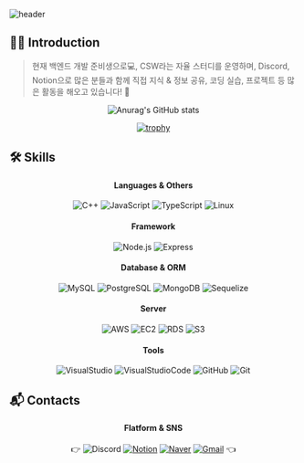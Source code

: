 ![header](https://capsule-render.vercel.app/api?type=Slice&color=gradient&customColorList=30&height=200&section=header&text=Hello&fontSize=70&fontAlign=70&fontAlignY=38&desc=I'm%20SoNB&descSize=30&descAlign=90&descAlignY=40&rotate=13&animation=twinkling&fontColor=ffffff)
## 🙋‍♂️ Introduction
> 현재 백엔드 개발 준비생으로💻, CSW라는 자율 스터디를 운영하며, Discord, Notion으로 많은 분들과 함께 직접 지식 & 정보 공유, 코딩 실습, 프로젝트 등 많은 활동을 해오고 있습니다! 🤗

<div align=center>

![Anurag's GitHub stats](https://github-readme-stats.vercel.app/api?username=SoN-B&show_icons=true&theme=dark)
<!-- ![SoNB's wakatime stats](https://github-readme-stats.vercel.app/api/wakatime?username=SoNB) -->
[![trophy](https://github-profile-trophy.vercel.app/?username=SoN-B&theme=darkhub&row=1&column=5&margin-w=15)](https://github.com/ryo-ma/github-profile-trophy)

</div>

## 🛠 Skills

<div align=center>

#### Languages & Others
![C++](https://img.shields.io/badge/C++-00599C.svg?style=flat&logo=C&logoColor=white)
![JavaScript](https://img.shields.io/badge/JavaScript-F7DF1E.svg?style=flat&logo=JavaScript&logoColor=black)
![TypeScript](https://img.shields.io/badge/TypeScript-3178C6.svg?style=flat&logo=TypeScript&logoColor=white)
![Linux](https://img.shields.io/badge/Linux-FCC624.svg?style=flat&logo=Linux&logoColor=black)

#### Framework
![Node.js](https://img.shields.io/badge/Node.js-339933.svg?style=flat&logo=Node.js&logoColor=black)
![Express](https://img.shields.io/badge/Express-000000.svg?style=flat&logo=Express&logoColor=white)

#### Database & ORM
![MySQL](https://img.shields.io/badge/MySQL-4479A1.svg?style=flat&logo=MySQL&logoColor=white)
![PostgreSQL](https://img.shields.io/badge/PostgreSQL-4169E1.svg?style=flat&logo=PostgreSQL&logoColor=white)
![MongoDB](https://img.shields.io/badge/MongoDB-47A248.svg?style=flat&logo=MongoDB&logoColor=white)
![Sequelize](https://img.shields.io/badge/Sequelize-52B0E7.svg?style=flat&logo=Sequelize&logoColor=white)
  
#### Server
![AWS](https://img.shields.io/badge/AWS-232F3E.svg?style=flat&logo=AmazonAWS&logoColor=white)
![EC2](https://img.shields.io/badge/EC2-FF9900.svg?style=flat&logo=AmazonEC2&logoColor=white)
![RDS](https://img.shields.io/badge/RDS-527FFF.svg?style=flat&logo=AmazonRDS&logoColor=white)
![S3](https://img.shields.io/badge/S3-569A31.svg?style=flat&logo=AmazonS3&logoColor=white)

#### Tools
![VisualStudio](https://img.shields.io/badge/VisualStudio-5C2D91.svg?style=flat&logo=VisualStudio&logoColor=white)
![VisualStudioCode](https://img.shields.io/badge/VisualStudioCode-007ACC.svg?style=flat&logo=VisualStudioCode&logoColor=white)
![GitHub](https://img.shields.io/badge/GitHub-181717.svg?style=flat&logo=GitHub&logoColor=white)
![Git](https://img.shields.io/badge/Git-F05032.svg?style=flat&logo=Git&logoColor=white)

</div>

## 📬 Contacts

<div align=center>

#### Flatform & SNS
👉 ![Discord](https://img.shields.io/badge/Discord-5865F2.svg?style=flat&logo=Discord&logoColor=white)
[![Notion](https://img.shields.io/badge/Notion-000000.svg?style=flat&logo=Notion&logoColor=white)](https://www.notion.so/cc4bd1f0592b4ba2b03bb0a32acd9148)
[![Naver](https://img.shields.io/badge/Naver-03C75A.svg?style=flat&logo=Naver&logoColor=white)](https://blog.naver.com/dev-sonb)
[![Gmail](https://img.shields.io/badge/Gmail-EA4335.svg?style=flat&logo=Gmail&logoColor=white)](mailto:a0102709203834@gmail.com) 👈
<!--[![Instagram](https://img.shields.io/badge/Instagram-E4405F.svg?style=flat&logo=Instagram&logoColor=white)](https://www.instagram.com/dev.sonb/)-->

</div>
